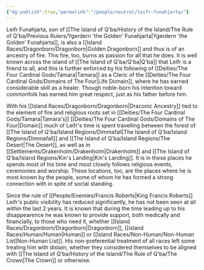 ```yaml
---
{"dg-publish":true,"permalink":"/people/neutral/leifr-funahjarta/"}
---
```



Leifr Funahjarta, son of [[The Island of Q'ba/History of the Island/The Rule of Q'ba/Previous Rulers/Ygerdern 'the Golden' Funahjarta\|Ygerdern 'the Golden' Funahjarta]], is also a [[Island Races/Dragonborn/Dragonborn\|Golden Dragonborn]] and thus is of an ancestry of fire. This fire, too, burns as passion for all that he does. It is well known across the island of [[The Island of Q'ba/Q'ba\|Q'ba]] that Leifr is a friend to all, and this is further enforced by his following of [[Deities/The Four Cardinal Gods/Tamara\|Tamara]] as a Cleric of the [[Deities/The Four Cardinal Gods/Domains of The Four\|Life Domain]], where he has earned considerable skill as a healer. Though noble-born his intention toward commonfolk has earned him great respect, just as his father before him. 

With his [[Island Races/Dragonborn/Dragonborn\|Draconic Ancestry]] tied to the element of fire and religious roots set in [[Deities/The Four Cardinal Gods/Tamara\|Tamara's]] [[Deities/The Four Cardinal Gods/Domains of The Four\|Domain]] much of Leifr's time is spent travelling between the forest of [[The Island of Q'ba/Island Regions/Dimmafall\|The Island of Q'ba/Island Regions/Dimmafall]] and [[The Island of Q'ba/Island Regions/The Desert\|The Desert]], as well as in [[Settlements/Drakenholm/Drakenholm\|Drakenholm]] and [[The Island of Q'ba/Island Regions/Kin's Landing\|Kin's Landing]]. It is in these places he spends most of his time and most closely follows religious events, ceremonies and worship. These locations, too, are the places where he is most known by the people, some of whom he has formed a strong connection with in spite of social standing. 

Since the rule of [[People/Enemies/Francis Roberts\|King Francis Roberts]] Leifr's public visibility has reduced significantly, he has not been seen at all within the last 2 years. It is known that during the time leading up to his disappearence he was known to provide support, both medically and financially, to those who need it, whether [[Island Races/Dragonborn/Dragonborn\|Dragonborn]], [[Island Races/Human/Human\|Human]] or [[Island Races/Non-Human/Non-Human List\|Non-Human List]]. His non-preferential treatment of all races left some treating him with distain, whether they considered themselves to be aligned with [[The Island of Q'ba/History of the Island/The Rule of Q'ba/The Crown\|The Crown]] or otherwise.

